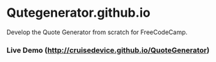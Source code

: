 # Qutegenerator.github.io
Develop the Quote Generator from scratch for FreeCodeCamp.

### Live Demo (http://cruisedevice.github.io/QuoteGenerator)
